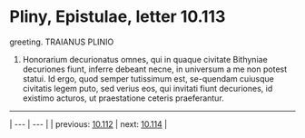 # Pliny, Epistulae, letter 10.113

greeting. TRAIANUS PLINIO



1. Honorarium decurionatus omnes, qui in quaque civitate Bithyniae decuriones fiunt, inferre debeant necne, in universum a me non potest statui. Id ergo, quod semper tutissimum est, se-quendam cuiusque civitatis legem puto, sed verius eos, qui invitati fiunt decuriones, id existimo acturos, ut praestatione ceteris praeferantur.



---

| --- | --- |
| previous: [10.112](../10.112/) | next: [10.114](../10.114/) |